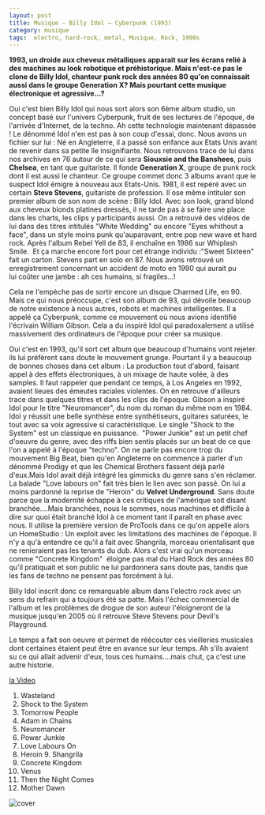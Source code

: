 ```yaml
---
layout: post
title: Musique - Billy Idol – Cyberpunk (1993)
category: musique
tags:  electro, hard-rock, metal, Musique, Rock, 1990s
---
```

**1993, un droide aux cheveux métalliques apparait sur les écrans relié à des machines au look robotique et préhistorique. Mais n'est-ce pas le clone de Billy Idol, chanteur punk rock des années 80 qu'on connaissait aussi dans le groupe Generation X? Mais pourtant cette musique électronique et agressive...?**

Oui c'est bien Billy Idol qui nous sort alors son 6ème album studio, un concept basé sur l'univers Cyberpunk, fruit de ses lectures de l'époque, de l'arrivée d'Internet, de la techno. Ah cette technologie maintenant dépassée ! Le dénommé Idol n'en est pas à son coup d'essai, donc. Nous avons un fichier sur lui : Né en Angleterre, il a passé son enfance aux Etats Unis avant de revenir dans sa petite île insignifiante. Nous retrouvons trace de lui dans nos archives en 76 autour de ce qui sera **Siouxsie and the Banshees**, puis **Chelsea**, en tant que guitariste. Il fonde **Generation X**, groupe de punk rock dont il est aussi le chanteur. Ce groupe commet donc 3 albums avant que le suspect Idol émigre à nouveau aux Etats-Unis. 1981, il est repéré avec un certain **Steve Stevens**, guitariste de profession. Il ose même intituler son premier album de son nom de scène : Billy Idol. Avec son look, grand blond aux cheveux blonds platines dressés, il ne tarde pas à se faire une place dans les charts, les clips y participants aussi. On a retrouvé des vidéos de lui dans des titres intitulés "White Wedding" ou encore "Eyes whithout a face", dans un style moins punk qu'auparavant, entre pop new wave et hard rock. Après l'album Rebel Yell de 83, il enchaîne en 1986 sur Whiplash Smile.  Et ça marche encore fort pour cet étrange individu :"Sweet Sixteen" fait un carton. Stevens part en solo en 87. Nous avons retrouvé un enregistrement concernant un accident de moto en 1990 qui aurait pu lui coûter une jambe : ah ces humains, si fragiles...!

Cela ne l'empèche pas de sortir encore un disque Charmed Life, en 90. Mais ce qui nous préoccupe, c'est son album de 93, qui dévoile beaucoup de notre existence à nous autres, robots et machines intelligentes. Il a appelé ça Cyberpunk, comme ce mouvement où nous avions identifié l'écrivain William Gibson. Cela a du inspiré Idol qui paradoxalement a utilisé massivement des ordinateurs de l'époque pour créer sa musique.

Oui c'est en 1993, qu'il sort cet album que beaucoup d'humains vont rejeter. ils lui préfèrent sans doute le mouvement grunge. Pourtant il y a beaucoup de bonnes choses dans cet album : La production tout d'abord, faisant appel à des effets électroniques, à un mixage de haute volée, à des samples. Il faut rappeler que pendant ce temps, à Los Angeles en 1992, avaient lieues des émeutes raciales violentes. On en retrouve d'ailleurs trace dans quelques titres et dans les clips de l'époque. Gibson a inspiré Idol pour le titre "Neuromancer", du nom du roman du même nom en 1984. Idol y réussit une belle synthèse entre synthétiseurs, guitares saturées, le tout avec sa voix agressive si caractéristique. Le single "Shock to the System" est un classique en puissance.  "Power Junkie" est un petit chef d'oeuvre du genre, avec des riffs bien sentis placés sur un beat de ce que l'on a appelé à l'époque "techno". On ne parle pas encore trop du mouvement Big Beat, bien qu'en Angleterre on commence à parler d'un dénommé Prodigy et que les Chemical Brothers fassent déjà parlé d'eux.Mais Idol avait déjà intégré les gimmicks du genre sans s'en réclamer. La balade "Love labours on" fait très bien le lien avec son passé. On lui a moins pardonné la reprise de "Heroin" du **Velvet Underground**. Sans doute parce que la modernité échappe à ces critiques de l'amérique soit disant branchée....Mais branchées, nous le sommes, nous machines et difficile à dire sur quoi était branché Idol à ce moment tant il paraît en phase avec nous. Il utilise la première version de ProTools dans ce qu'on appelle alors un HomeStudio : Un exploit avec les limitations des machines de l'époque. Il n'y a qu'à entendre ce qu'il a fait avec Shangrila, morceau orientalisant que ne renieraient pas les tenants du dub. Alors c'est vrai qu'un morceau comme "Concrete Kingdom"  éloigne pas mal du Hard Rock des années 80 qu'il pratiquait et son public ne lui pardonnera sans doute pas, tandis que les fans de techno ne pensent pas forcément à lui.

Billy Idol inscrit donc ce remarquable album dans l'electro rock avec un sens du refrain qui a toujours été sa patte. Mais l'échec commercial de l'album et les problèmes de drogue de son auteur l'éloigneront de la musique jusqu'en 2005 où il retrouve Steve Stevens pour Devil's Playground.

Le temps a fait son oeuvre et permet de réécouter ces vieilleries musicales dont certaines étaient peut être en avance sur leur temps. Ah s'ils avaient su ce qui allait advenir d'eux, tous ces humains....mais chut, ça c'est une autre historie.


[la Video](https://www.youtube.com/watch?v=lx2fZU5USus)

1. Wasteland 
2. Shock to the System 
3. Tomorrow People 
4. Adam in Chains
5. Neuromancer 
6. Power Junkie 
7. Love Labours On 
8. Heroin 9. Shangrila 
10. Concrete Kingdom 
11. Venus 
12. Then the Night Comes 
13. Mother Dawn

![cover](http://cheziceman.files.wordpress.com/2014/11/cyberpunk.jpg)
